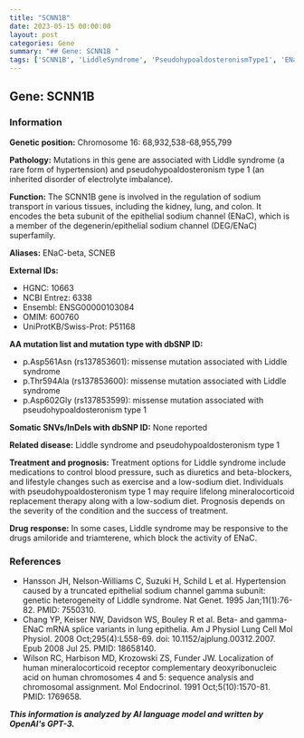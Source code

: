 ```yaml
---
title: "SCNN1B"
date: 2023-05-15 00:00:00
layout: post
categories: Gene
summary: "## Gene: SCNN1B "
tags: ['SCNN1B', 'LiddleSyndrome', 'PseudohypoaldosteronismType1', 'ENaC', 'SodiumTransport', 'MissenseMutation', 'BloodPressure', 'DrugResponse']
---
```


## Gene: SCNN1B 

### Information 

**Genetic position:** Chromosome 16: 68,932,538-68,955,799 

**Pathology:** Mutations in this gene are associated with Liddle syndrome (a rare form of hypertension) and pseudohypoaldosteronism type 1 (an inherited disorder of electrolyte imbalance).

**Function:** The SCNN1B gene is involved in the regulation of sodium transport in various tissues, including the kidney, lung, and colon. It encodes the beta subunit of the epithelial sodium channel (ENaC), which is a member of the degenerin/epithelial sodium channel (DEG/ENaC) superfamily.

**Aliases:** ENaC-beta, SCNEB 

**External IDs:** 

- HGNC: 10663 
- NCBI Entrez: 6338 
- Ensembl: ENSG00000103084 
- OMIM: 600760 
- UniProtKB/Swiss-Prot: P51168 

**AA mutation list and mutation type with dbSNP ID:** 

- p.Asp561Asn (rs137853601): missense mutation associated with Liddle syndrome 
- p.Thr594Ala (rs137853600): missense mutation associated with Liddle syndrome 
- p.Asp602Gly (rs137853599): missense mutation associated with pseudohypoaldosteronism type 1 

**Somatic SNVs/InDels with dbSNP ID:** None reported 

**Related disease:** Liddle syndrome and pseudohypoaldosteronism type 1 

**Treatment and prognosis:** Treatment options for Liddle syndrome include medications to control blood pressure, such as diuretics and beta-blockers, and lifestyle changes such as exercise and a low-sodium diet. Individuals with pseudohypoaldosteronism type 1 may require lifelong mineralocorticoid replacement therapy along with a low-sodium diet. Prognosis depends on the severity of the condition and the success of treatment.

**Drug response:** In some cases, Liddle syndrome may be responsive to the drugs amiloride and triamterene, which block the activity of ENaC.

### References 

- Hansson JH, Nelson-Williams C, Suzuki H, Schild L et al. Hypertension caused by a truncated epithelial sodium channel gamma subunit: genetic heterogeneity of Liddle syndrome. Nat Genet. 1995 Jan;11(1):76-82. PMID: 7550310.
- Chang YP, Keiser NW, Davidson WS, Bouley R et al. Beta- and gamma-ENaC mRNA splice variants in lung epithelia. Am J Physiol Lung Cell Mol Physiol. 2008 Oct;295(4):L558-69. doi: 10.1152/ajplung.00312.2007. Epub 2008 Jul 25. PMID: 18658140.
- Wilson RC, Harbison MD, Krozowski ZS, Funder JW. Localization of human mineralocorticoid receptor complementary deoxyribonucleic acid on human chromosomes 4 and 5: sequence analysis and chromosomal assignment. Mol Endocrinol. 1991 Oct;5(10):1570-81. PMID: 1769658.

**_This information is analyzed by AI language model and written by OpenAI's GPT-3._**